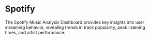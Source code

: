 # Spotify
The Spotify Music Analysis Dashboard provides key insights into user streaming behavior, revealing trends in track popularity, peak listening times, and artist performance.
